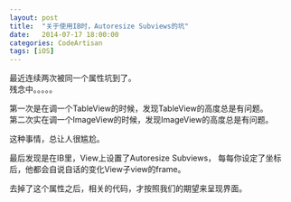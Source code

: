 ```yaml
---
layout: post
title:  "关于使用IB时，Autoresize Subviews的坑"
date:   2014-07-17 18:00:00
categories: CodeArtisan
tags: [iOS]
---
```


最近连续两次被同一个属性坑到了。  
残念中。。。。。

第一次是在调一个TableView的时候，发现TableView的高度总是有问题。  
第二次实在调一个ImageView的时候，发现ImageView的高度总是有问题。  

这种事情，总让人很尴尬。

最后发现是在IB里，View上设置了Autoresize Subviews， 每每你设定了坐标后，他都会自说自话的变化View子view的frame。  

去掉了这个属性之后，相关的代码，才按照我们的期望来呈现界面。